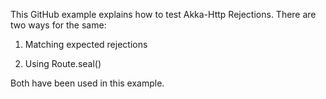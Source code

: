 This GitHub example explains how to test Akka-Http Rejections.
There are two ways for the same:

1) Matching expected rejections

2) Using Route.seal()

Both have been used in this example.
